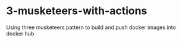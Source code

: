 # 3-musketeers-with-actions
Using three musketeers pattern to build and push docker images into docker hub
